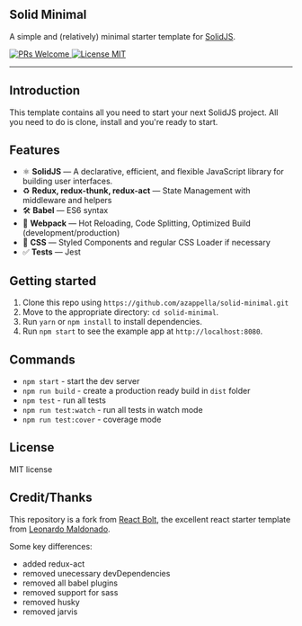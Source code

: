 ## Solid Minimal

A simple and (relatively) minimal starter template for [SolidJS](https://github.com/ryansolid/solid).

<a href="http://makeapullrequest.com">
    <img src="https://img.shields.io/badge/PRs-welcome-brightgreen.svg?style=flat-square" alt="PRs Welcome">
</a>
<a href="https://opensource.org/licenses/MIT">
    <img src="https://img.shields.io/badge/license-MIT-blue.svg?style=flat-square" alt="License MIT">
</a>

<hr />

## Introduction

This template contains all you need to start your next SolidJS project. All you need to do is clone, install and you're ready to start.

## Features

- ⚛ **SolidJS** — A declarative, efficient, and flexible JavaScript library for building user interfaces. 
- ♻ **Redux, redux-thunk, redux-act** — State Management with middleware and helpers
- 🛠 **Babel** — ES6 syntax
- 🚀 **Webpack**  — Hot Reloading, Code Splitting, Optimized Build (development/production)
- 💅 **CSS** — Styled Components and regular CSS Loader if necessary
- ✅  **Tests** — Jest


## Getting started

1. Clone this repo using `https://github.com/azappella/solid-minimal.git`
2. Move to the appropriate directory: `cd solid-minimal`.<br />
3. Run `yarn` or `npm install` to install dependencies.<br />
4. Run `npm start` to see the example app at `http://localhost:8080`.

## Commands

- `npm start` - start the dev server
- `npm run build` - create a production ready build in `dist` folder
- `npm test` - run all tests
- `npm run test:watch` - run all tests in watch mode
- `npm run test:cover` - coverage mode

## License

MIT license

## Credit/Thanks

This repository is a fork from [React Bolt](https://github.com/leonardomso/react-bolt), the excellent react starter template from [Leonardo Maldonado](https://github.com/leonardomso).

Some key differences:

- added redux-act
- removed unecessary devDependencies
- removed all babel plugins
- removed support for sass
- removed husky
- removed jarvis
